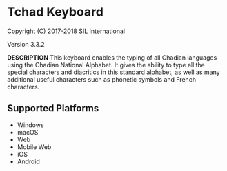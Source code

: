 Tchad Keyboard
=====================

Copyright (C) 2017-2018 SIL International

Version 3.3.2

__DESCRIPTION__
This keyboard enables the typing of all Chadian languages using the Chadian National Alphabet. It gives the ability to type all the special characters and diacritics in this standard alphabet, as well as many additional useful characters such as phonetic symbols and French characters.


Supported Platforms
-------------------
 * Windows
 * macOS
 * Web
 * Mobile Web
 * iOS
 * Android
